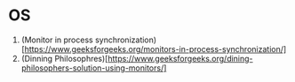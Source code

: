 

# OS
1. (Monitor in process synchronization)[https://www.geeksforgeeks.org/monitors-in-process-synchronization/]
2. (Dinning Philosophres)[https://www.geeksforgeeks.org/dining-philosophers-solution-using-monitors/]
